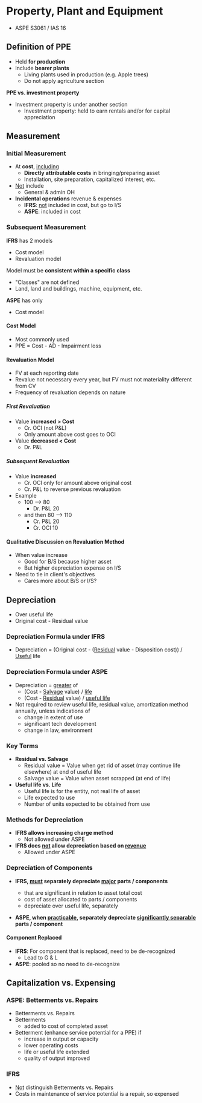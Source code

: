 # Property, Plant and Equipment

- ASPE S3061 / IAS 16

## Definition of PPE

- Held **for production**
- Include **bearer plants**
  - Living plants used in production (e.g. Apple trees)
  - Do not apply agriculture section

**PPE vs. investment property**

- Investment property is under another section
  - Investment property: held to earn rentals and/or for capital appreciation

## Measurement

### Initial Measurement

- At **cost**, <u>including</u>
  - **Directly attributable costs** in bringing/preparing asset
  - Installation, site preparation, capitalized interest, etc.
- <u>Not</u> include
  - General & admin OH
- **Incidental operations** revenue & expenses
  - **IFRS**: <u>not</u> included in cost, but go to I/S
  - **ASPE**: included in cost

### Subsequent Measurement

**IFRS** has 2 models

- Cost model
- Revaluation model

Model must be **consistent within a specific class**

- "Classes" are not defined
- Land, land and buildings, machine, equipment, etc.

**ASPE** has only

- Cost model

#### Cost Model

- Most commonly used
- PPE = Cost - AD - Impairment loss

#### Revaluation Model

- FV at each reporting date
- Revalue not necessary every year, but FV must not materiality different from CV
- Frequency of revaluation depends on nature

##### **First Revaluation**

- Value **increased > Cost**
  - Cr. OCI (not P&L)
  - Only amount above cost goes to OCI
- Value **decreased < Cost**
  - Dr. P&L

##### **Subsequent Revaluation**

- Value **increased**
  - Cr. OCI only for amount above original cost
  - Cr. P&L to reverse previous revaluation
- Example
  - 100 --> 80
    - Dr. P&L 20
  - and then 80 --> 110
    - Cr. P&L 20
    - Cr. OCI 10

#### Qualitative Discussion on Revaluation Method

- When value increase
  - Good for B/S because higher asset
  - But higher depreciation expense on I/S
- Need to tie in client's objectives
  - Cares more about B/S or I/S?

## Depreciation

- Over useful life
- Original cost - Residual value

### Depreciation Formula under IFRS

- Depreciation = (Original cost - (<u>Residual</u> value - Disposition cost)) / <u>Useful</u> life

### Depreciation Formula under ASPE

- Depreciation = <u>greater</u> of
  - (Cost - <u>Salvage</u> value) / <u>life</u>
  - (Cost - <u>Residual</u> value) / <u>useful life</u>
- Not required to review useful life, residual value, amortization method annually, unless indications of
  - change in extent of use
  - significant tech development
  - change in law, environment

### Key Terms

- **Residual vs. Salvage**
  - Residual value = Value when get rid of asset (may continue life elsewhere) at end of useful life
  - Salvage value = Value when asset scrapped (at end of life)
- **Useful life vs. Life**
  - Useful life is for the entity, not real life of asset
  - Life expected to use
  - Number of units expected to be obtained from use

### Methods for Depreciation

- **IFRS allows increasing charge method**
  - Not allowed under ASPE
- **IFRS does <u>not</u> allow depreciation based on <u>revenue</u>**
  - Allowed under ASPE

### Depreciation of Components

- **IFRS, <u>must</u> separately depreciate <u>major</u> parts / components**
  - that are significant in relation to asset total cost
  - cost of asset allocated to parts / components
  - depreciate over useful life, separately

- **ASPE, when <u>practicable</u>, separately depreciate <u>significantly separable</u> parts / component**

#### Component Replaced

- **IFRS**: For component that is replaced, need to be de-recognized
  - Lead to G & L
- **ASPE**: pooled so no need to de-recognize

## Capitalization vs. Expensing

### ASPE: Betterments vs. Repairs

- Betterments vs. Repairs
- Betterments
  - added to cost of completed asset
- Betterment (enhance service potential for a PPE) if
  - increase in output or capacity
  - lower operating costs
  - life or useful life extended
  - quality of output improved

### **IFRS**

- <u>Not</u> distinguish Betterments vs. Repairs
- Costs in maintenance of service potential is a repair, so expensed

